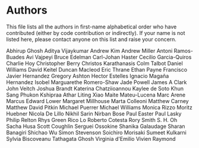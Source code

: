 # Authors

This file lists all the authors in first-name alphabetical order who have
contributed (either by code contribution or indirectly). If your name is not
listed here, please contact anyone on this list and raise your concern.

Abhirup Ghosh
Aditya Vijaykumar
Andrew Kim
Andrew Miller
Antoni Ramos-Buades
Avi Vajpeyi
Bruce Edelman
Carl-Johan Haster
Cecilio Garcia-Quiros
Charlie Hoy
Christopher Berry
Christos Karathanasis
Colm Talbot
Daniel Williams
David Keitel
Duncan Macleod
Eric Thrane
Ethan Payne
Francisco Javier Hernandez
Gregory Ashton
Hector Estelles
Ignacio Magaña Hernandez
Isobel Marguarethe Romero-Shaw
Jade Powell
James A Clark
John Veitch
Joshua Brandt
Katerina Chatziioannou
Kaylee de Soto
Khun Sang Phukon
Kshipraa Athar
Liting Xiao
Maite Mateu-Lucena
Marc Arene
Marcus Edward Lower
Margaret Millhouse
Marta Colleoni
Matthew Carney
Matthew David Pitkin
Michael Puerrer
Michael Williams
Monica Rizzo
Moritz Huebner
Nicola De Lillo
Nikhil Sarin
Nirban Bose
Paul Easter
Paul Lasky
Philip Relton
Rhys Green
Rico Lo
Roberto Cotesta
Rory Smith
S. H. Oh
Sacha Husa
Scott Coughlin
Serguei Ossokine
Shanika Galaudage
Sharan Banagiri
Shichao Wu
Simon Stevenson
Soichiro Morisaki
Sumeet Kulkarni
Sylvia Biscoveanu
Tathagata Ghosh
Virginia d'Emilio
Vivien Raymond
